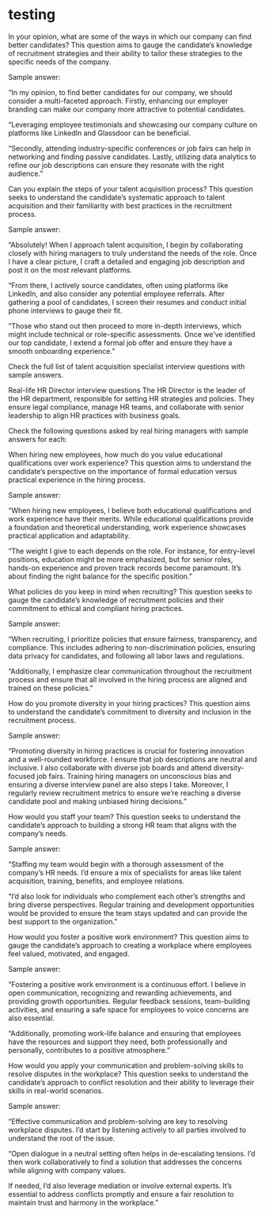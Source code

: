 # testing
In your opinion, what are some of the ways in which our company can find better candidates?
This question aims to gauge the candidate’s knowledge of recruitment strategies and their ability to tailor these strategies to the specific needs of the company.

Sample answer:

“In my opinion, to find better candidates for our company, we should consider a multi-faceted approach. Firstly, enhancing our employer branding can make our company more attractive to potential candidates. 

“Leveraging employee testimonials and showcasing our company culture on platforms like LinkedIn and Glassdoor can be beneficial. 

“Secondly, attending industry-specific conferences or job fairs can help in networking and finding passive candidates. Lastly, utilizing data analytics to refine our job descriptions can ensure they resonate with the right audience.”

Can you explain the steps of your talent acquisition process?
This question seeks to understand the candidate’s systematic approach to talent acquisition and their familiarity with best practices in the recruitment process.

Sample answer:

“Absolutely! When I approach talent acquisition, I begin by collaborating closely with hiring managers to truly understand the needs of the role. Once I have a clear picture, I craft a detailed and engaging job description and post it on the most relevant platforms. 

“From there, I actively source candidates, often using platforms like LinkedIn, and also consider any potential employee referrals. After gathering a pool of candidates, I screen their resumes and conduct initial phone interviews to gauge their fit. 

“Those who stand out then proceed to more in-depth interviews, which might include technical or role-specific assessments. Once we’ve identified our top candidate, I extend a formal job offer and ensure they have a smooth onboarding experience.”

Check the full list of talent acquisition specialist interview questions with sample answers. 

Real-life HR Director interview questions
The HR Director is the leader of the HR department, responsible for setting HR strategies and policies. They ensure legal compliance, manage HR teams, and collaborate with senior leadership to align HR practices with business goals.

Check the following questions asked by real hiring managers with sample answers for each: 

When hiring new employees, how much do you value educational qualifications over work experience?
This question aims to understand the candidate’s perspective on the importance of formal education versus practical experience in the hiring process.

Sample answer:

“When hiring new employees, I believe both educational qualifications and work experience have their merits. While educational qualifications provide a foundation and theoretical understanding, work experience showcases practical application and adaptability. 

“The weight I give to each depends on the role. For instance, for entry-level positions, education might be more emphasized, but for senior roles, hands-on experience and proven track records become paramount. It’s about finding the right balance for the specific position.”

What policies do you keep in mind when recruiting?
This question seeks to gauge the candidate’s knowledge of recruitment policies and their commitment to ethical and compliant hiring practices.

Sample answer:

“When recruiting, I prioritize policies that ensure fairness, transparency, and compliance. This includes adhering to non-discrimination policies, ensuring data privacy for candidates, and following all labor laws and regulations. 

“Additionally, I emphasize clear communication throughout the recruitment process and ensure that all involved in the hiring process are aligned and trained on these policies.”

How do you promote diversity in your hiring practices?
This question aims to understand the candidate’s commitment to diversity and inclusion in the recruitment process.

Sample answer:

“Promoting diversity in hiring practices is crucial for fostering innovation and a well-rounded workforce. I ensure that job descriptions are neutral and inclusive. I also collaborate with diverse job boards and attend diversity-focused job fairs. Training hiring managers on unconscious bias and ensuring a diverse interview panel are also steps I take. Moreover, I regularly review recruitment metrics to ensure we’re reaching a diverse candidate pool and making unbiased hiring decisions.”

How would you staff your team?
This question seeks to understand the candidate’s approach to building a strong HR team that aligns with the company’s needs.

Sample answer:

“Staffing my team would begin with a thorough assessment of the company’s HR needs. I’d ensure a mix of specialists for areas like talent acquisition, training, benefits, and employee relations. 

“I’d also look for individuals who complement each other’s strengths and bring diverse perspectives. Regular training and development opportunities would be provided to ensure the team stays updated and can provide the best support to the organization.”

How would you foster a positive work environment?
This question aims to gauge the candidate’s approach to creating a workplace where employees feel valued, motivated, and engaged.

Sample answer:

“Fostering a positive work environment is a continuous effort. I believe in open communication, recognizing and rewarding achievements, and providing growth opportunities. Regular feedback sessions, team-building activities, and ensuring a safe space for employees to voice concerns are also essential. 

“Additionally, promoting work-life balance and ensuring that employees have the resources and support they need, both professionally and personally, contributes to a positive atmosphere.”

How would you apply your communication and problem-solving skills to resolve disputes in the workplace?
This question seeks to understand the candidate’s approach to conflict resolution and their ability to leverage their skills in real-world scenarios.

Sample answer:

“Effective communication and problem-solving are key to resolving workplace disputes. I’d start by listening actively to all parties involved to understand the root of the issue. 

“Open dialogue in a neutral setting often helps in de-escalating tensions. I’d then work collaboratively to find a solution that addresses the concerns while aligning with company values. 

If needed, I’d also leverage mediation or involve external experts. It’s essential to address conflicts promptly and ensure a fair resolution to maintain trust and harmony in the workplace.”
